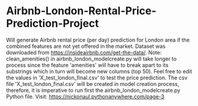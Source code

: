 # Airbnb-London-Rental-Price-Prediction-Project
Will generate Airbnb rental price (per day) prediction for London area if the combined features are not yet offered in the market. Dataset was downloaded from https://insideairbnb.com/get-the-data/.
Note: clean_amenities() in airbnb_london_modelcreate.py will take longer to process since the feature 'amenities' will have to break apart to its substrings which in turn will become new columns (top 50). 
Feel free to edit the values in 'X_test_london_final.csv' to test the price prediction. 
The csv file 'X_test_london_final.csv' will be created in model creation process, therefore, it is imperative to run first the airbnb_london_modelcreate.py Python file. Visit: https://nickonaul.pythonanywhere.com/page-3
